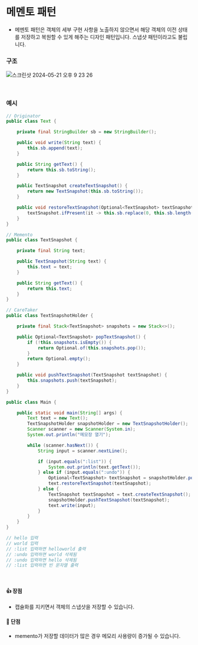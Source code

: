 # 메멘토 패턴

- 메멘토 패턴은 객체의 세부 구현 사항을 노출하지 않으면서 해당 객체의 이전 상태를 저장하고 복원할 수 있게 해주는 디자인 패턴입니다. 스냅샷 패턴이라고도 불립니다.

### 구조

![스크린샷 2024-05-21 오후 9 23 26](https://github.com/kdg0209/realizers/assets/80187200/7d12fe26-d9e3-418d-8076-530ee71112ef)

<br>

### 예시

```java
// Originator
public class Text {

    private final StringBuilder sb = new StringBuilder();

    public void write(String text) {
        this.sb.append(text);
    }

    public String getText() {
        return this.sb.toString();
    }

    public TextSnapshot createTextSnapshot() {
        return new TextSnapshot(this.sb.toString());
    }

    public void restoreTextSnapshot(Optional<TextSnapshot> textSnapshot) {
        textSnapshot.ifPresent(it -> this.sb.replace(0, this.sb.length(), it.getText()));
    }
}

// Memento
public class TextSnapshot {

    private final String text;

    public TextSnapshot(String text) {
        this.text = text;
    }

    public String getText() {
        return this.text;
    }
}

// CareTaker
public class TextSnapshotHolder {

    private final Stack<TextSnapshot> snapshots = new Stack<>();

    public Optional<TextSnapshot> popTextSnapshot() {
        if (!this.snapshots.isEmpty()) {
            return Optional.of(this.snapshots.pop());
        }
        return Optional.empty();
    }

    public void pushTextSnapshot(TextSnapshot textSnapshot) {
        this.snapshots.push(textSnapshot);
    }
}

public class Main {

    public static void main(String[] args) {
        Text text = new Text();
        TextSnapshotHolder snapshotHolder = new TextSnapshotHolder();
        Scanner scanner = new Scanner(System.in);
        System.out.println("메모장 열기");

        while (scanner.hasNext()) {
            String input = scanner.nextLine();

            if (input.equals(":list")) {
                System.out.println(text.getText());
            } else if (input.equals(":undo")) {
                Optional<TextSnapshot> textSnapshot = snapshotHolder.popTextSnapshot();
                text.restoreTextSnapshot(textSnapshot);
            } else {
                TextSnapshot textSnapshot = text.createTextSnapshot();
                snapshotHolder.pushTextSnapshot(textSnapshot);
                text.write(input);
            }
        }
    }
}

// hello 입력
// world 입력
// :list 입력하면 helloworld 출력
// :undo 입력하면 world 삭제됨
// :undo 입력하면 hello 삭제됨
// :list 입력하면 빈 문자열 출력
```

<br>

#### 👍 장점

- 캡슐화를 지키면서 객체의 스냅샷을 저장할 수 있습니다.

#### 🤔 단점

- memento가 저장할 데이터가 많은 경우 메모리 사용량이 증가될 수 있습니다.















